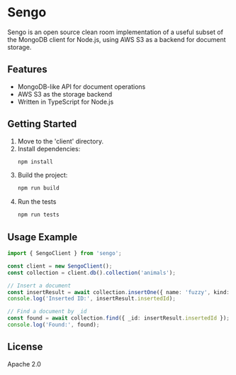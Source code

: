 # Sengo

Sengo is an open source clean room implementation of a useful subset of the MongoDB client for Node.js, using AWS S3 as a backend for document storage.

## Features
- MongoDB-like API for document operations
- AWS S3 as the storage backend
- Written in TypeScript for Node.js

## Getting Started
1. Move to the 'client' directory.
2. Install dependencies:
   ```sh
   npm install
   ```
3. Build the project:
   ```sh
   npm run build
   ```
4. Run the tests
   ```sh
   npm run tests
   ```

## Usage Example

```typescript
import { SengoClient } from 'sengo';

const client = new SengoClient();
const collection = client.db().collection('animals');

// Insert a document
const insertResult = await collection.insertOne({ name: 'fuzzy', kind: 'cat' });
console.log('Inserted ID:', insertResult.insertedId);

// Find a document by _id
const found = await collection.find({ _id: insertResult.insertedId });
console.log('Found:', found);
```

## License
Apache 2.0
